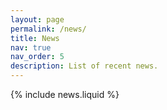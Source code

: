 ```yaml
---
layout: page
permalink: /news/
title: News
nav: true
nav_order: 5
description: List of recent news.
---
```


{% include news.liquid %}
